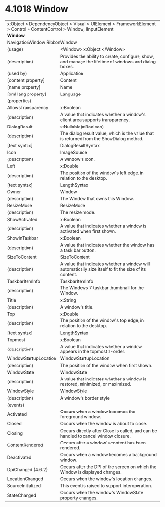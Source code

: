 <html dir="LTR" xmlns:mshelp="http://msdn.microsoft.com/mshelp" xmlns:ddue="http://ddue.schemas.microsoft.com/authoring/2003/5" xmlns:xlink="http://www.w3.org/1999/xlink" xmlns:tool="http://www.microsoft.com/tooltip">

<body>
 <input type="hidden" id="userDataCache" class="userDataStyle">
 <input type="hidden" id="hiddenScrollOffset">
 <img id="dropDownImage" style="display:none; height:0; width:0;" src="../local/drpdown.gif">
 <img id="dropDownHoverImage" style="display:none; height:0; width:0;" src="../local/drpdown_orange.gif">
 <img id="collapseImage" style="display:none; height:0; width:0;" src="../local/collapse.gif">
 <img id="expandImage" style="display:none; height:0; width:0;" src="../local/exp.gif">
 <img id="collapseAllImage" style="display:none; height:0; width:0;" src="../local/collall.gif">
 <img id="expandAllImage" style="display:none; height:0; width:0;" src="../local/expall.gif">
 <img id="copyImage" style="display:none; height:0; width:0;" src="../local/copycode.gif">
 <img id="copyHoverImage" style="display:none; height:0; width:0;" src="../local/copycodeHighlight.gif">
 <div id="header"><h1 class="heading">4.1018 Window</h1></div>

 <div id="mainSection">
 <div id="mainBody">
 <div id="allHistory" class="saveHistory" onsave="saveAll()" onload="loadAll()"></div>
 <p xmlns:wsd="http://wsdev.schemas.microsoft.com/authoring/2008/2" xmlns:msxsl="urn:schemas-microsoft-com:xslt" xmlns:script="urn:script" xmlns:build="urn:build">
 </p>
 <div id="sectionSection0" class="section" name="collapseableSection">
 <content xmlns="http://ddue.schemas.microsoft.com/authoring/2003/5" xmlns:wsd="http://wsdev.schemas.microsoft.com/authoring/2008/2" xmlns:msxsl="urn:schemas-microsoft-com:xslt" xmlns:script="urn:script" xmlns:build="urn:build">
 </content>
 </div>
 <div id="sectionSection1" class="section" name="collapseableSection">
 <content xmlns="http://ddue.schemas.microsoft.com/authoring/2003/5" xmlns:wsd="http://wsdev.schemas.microsoft.com/authoring/2008/2" xmlns:msxsl="urn:schemas-microsoft-com:xslt" xmlns:script="urn:script" xmlns:build="urn:build">
 <table class="ProtocolAuthoredTable" xmlns="">
 <tr><td colspan="2">
<mshelp:link keywords="c0d383e4-fcdb-4546-a06b-81c262fe2a5e" tabindex="0">x:Object</mshelp:link> &gt; <mshelp:link keywords="44a6e58f-41e0-4602-b1d2-75a9b44a5acb" tabindex="0">DependencyObject</mshelp:link> &gt; <mshelp:link keywords="82181055-95e9-48f6-8418-1382babf6875" tabindex="0">Visual</mshelp:link> &gt; <mshelp:link keywords="5056f552-62cc-4de5-b7eb-180ebad72633" tabindex="0">UIElement</mshelp:link> &gt; <mshelp:link keywords="f80d4df2-08f5-4cbb-9a5e-f99fab120062" tabindex="0">FrameworkElement</mshelp:link> &gt; <mshelp:link keywords="c7bf5d44-7bf3-43b8-b6ae-b6cbc0ac8a44" tabindex="0">Control</mshelp:link> &gt; <mshelp:link keywords="8d54d2b9-6723-4653-98a4-e23b9ed482bf" tabindex="0">ContentControl</mshelp:link> &gt; <mshelp:link keywords="8ad5d446-84bb-4920-beff-089be4ce7d13" tabindex="0">Window</mshelp:link>, <mshelp:link keywords="1ee43d58-7eb2-43cc-a23e-03101c2a1ef0" tabindex="0">IInputElement</mshelp:link> </td>
 </tr>
 <tr><td colspan="2">
 <b>Window</b> </td>
 </tr>
 <tr><td colspan="2">
<mshelp:link keywords="bd001669-1bde-48e4-8e52-7c7818e14d6a" tabindex="0">NavigationWindow</mshelp:link> <mshelp:link keywords="3ff0b9ac-8671-4f2b-bbcb-06f59736bc8b" tabindex="0">RibbonWindow</mshelp:link> </td>
 </tr>
 <tr><td><div class="indent0">(usage)</div></td>
 <td>&lt;Window&gt; <mshelp:link keywords="c0d383e4-fcdb-4546-a06b-81c262fe2a5e" tabindex="0">x:Object</mshelp:link> &lt;/Window&gt;</td>
 </tr>
 <tr><td><div class="indent0">(description)</div></td>
 <td>Provides the ability to create, configure, show, and manage the lifetime of windows and dialog boxes.</td>
 </tr>
 <tr><td><div class="indent0">(used by)</div></td>
 <td><mshelp:link keywords="57713495-54bd-4bf7-b052-a61c84901417" tabindex="0">Application</mshelp:link></td>
 </tr>
 <tr><td><div class="indent0">[content property]</div></td>
 <td><mshelp:link keywords="8d54d2b9-6723-4653-98a4-e23b9ed482bf" tabindex="0">Content</mshelp:link></td>
 </tr>
 <tr><td><div class="indent0">[name property]</div></td>
 <td><mshelp:link keywords="f80d4df2-08f5-4cbb-9a5e-f99fab120062" tabindex="0">Name</mshelp:link></td>
 </tr>
 <tr><td><div class="indent0">[xml lang property]</div></td>
 <td><mshelp:link keywords="f80d4df2-08f5-4cbb-9a5e-f99fab120062" tabindex="0">Language</mshelp:link></td>
 </tr>
 <tr><td><div class="indent0">(properties)</div></td>
 <td></td>
 </tr>
 <tr><td><div class="indent2">AllowsTransparency</div></td>
 <td><mshelp:link keywords="c4ef5482-3a69-411e-bd77-93ce44c968a9" tabindex="0">x:Boolean</mshelp:link></td>
 </tr>
 <tr><td><div class="indent4">(description)</div></td>
 <td>A value that indicates whether a window's client area supports transparency.</td>
 </tr>
 <tr><td><div class="indent2">DialogResult</div></td>
 <td><mshelp:link keywords="d703c73c-7207-46e7-a8b3-09d16978cead" tabindex="0">x:Nullable</mshelp:link>(<mshelp:link keywords="c4ef5482-3a69-411e-bd77-93ce44c968a9" tabindex="0">x:Boolean</mshelp:link>)</td>
 </tr>
 <tr><td><div class="indent4">(description)</div></td>
 <td>The dialog result value, which is the value that is returned from the ShowDialog method.</td>
 </tr>
 <tr><td><div class="indent4">[text syntax]</div></td>
 <td><mshelp:link keywords="838184b2-b04d-4054-80ea-97ec606822a1" tabindex="0">DialogResultSyntax</mshelp:link></td>
 </tr>
 <tr><td><div class="indent2">Icon</div></td>
 <td><mshelp:link keywords="e510030a-2477-4ea1-8b71-fc9ac7e244a5" tabindex="0">ImageSource</mshelp:link></td>
 </tr>
 <tr><td><div class="indent4">(description)</div></td>
 <td>A window's icon.</td>
 </tr>
 <tr><td><div class="indent2">Left</div></td>
 <td><mshelp:link keywords="19251929-7346-482e-8521-cd221205d449" tabindex="0">x:Double</mshelp:link></td>
 </tr>
 <tr><td><div class="indent4">(description)</div></td>
 <td>The position of the window's left edge, in relation to the desktop.</td>
 </tr>
 <tr><td><div class="indent4">[text syntax]</div></td>
 <td><mshelp:link keywords="d2cf0b44-f5c0-490d-bb5b-4aaf05b8ef21" tabindex="0">LengthSyntax</mshelp:link></td>
 </tr>
 <tr><td><div class="indent2">Owner</div></td>
 <td><mshelp:link keywords="8ad5d446-84bb-4920-beff-089be4ce7d13" tabindex="0">Window</mshelp:link></td>
 </tr>
 <tr><td><div class="indent4">(description)</div></td>
 <td>The Window that owns this Window.</td>
 </tr>
 <tr><td><div class="indent2">ResizeMode</div></td>
 <td><mshelp:link keywords="7b3672be-7049-40a7-ac76-d37b5b1a8acd" tabindex="0">ResizeMode</mshelp:link></td>
 </tr>
 <tr><td><div class="indent4">(description)</div></td>
 <td>The resize mode.</td>
 </tr>
 <tr><td><div class="indent2">ShowActivated</div></td>
 <td><mshelp:link keywords="c4ef5482-3a69-411e-bd77-93ce44c968a9" tabindex="0">x:Boolean</mshelp:link></td>
 </tr>
 <tr><td><div class="indent4">(description)</div></td>
 <td>A value that indicates whether a window is activated when first shown.</td>
 </tr>
 <tr><td><div class="indent2">ShowInTaskbar</div></td>
 <td><mshelp:link keywords="c4ef5482-3a69-411e-bd77-93ce44c968a9" tabindex="0">x:Boolean</mshelp:link></td>
 </tr>
 <tr><td><div class="indent4">(description)</div></td>
 <td>A value that indicates whether the window has a task bar button.</td>
 </tr>
 <tr><td><div class="indent2">SizeToContent</div></td>
 <td><mshelp:link keywords="4c20ff5c-2045-4e41-b8f3-b7bdf019fe06" tabindex="0">SizeToContent</mshelp:link></td>
 </tr>
 <tr><td><div class="indent4">(description)</div></td>
 <td>A value that indicates whether a window will automatically size itself to fit the size of its content.</td>
 </tr>
 <tr><td><div class="indent2">TaskbarItemInfo</div></td>
 <td><mshelp:link keywords="c3bd174a-56a1-40af-bbf5-d78c448dfa96" tabindex="0">TaskbarItemInfo</mshelp:link></td>
 </tr>
 <tr><td><div class="indent4">(description)</div></td>
 <td>The Windows 7 taskbar thumbnail for the Window.</td>
 </tr>
 <tr><td><div class="indent2">Title</div></td>
 <td><mshelp:link keywords="34869e25-9e8d-49b4-b204-87bf0cf447ae" tabindex="0">x:String</mshelp:link></td>
 </tr>
 <tr><td><div class="indent4">(description)</div></td>
 <td>A window's title.</td>
 </tr>
 <tr><td><div class="indent2">Top</div></td>
 <td><mshelp:link keywords="19251929-7346-482e-8521-cd221205d449" tabindex="0">x:Double</mshelp:link></td>
 </tr>
 <tr><td><div class="indent4">(description)</div></td>
 <td>The position of the window's top edge, in relation to the desktop.</td>
 </tr>
 <tr><td><div class="indent4">[text syntax]</div></td>
 <td><mshelp:link keywords="d2cf0b44-f5c0-490d-bb5b-4aaf05b8ef21" tabindex="0">LengthSyntax</mshelp:link></td>
 </tr>
 <tr><td><div class="indent2">Topmost</div></td>
 <td><mshelp:link keywords="c4ef5482-3a69-411e-bd77-93ce44c968a9" tabindex="0">x:Boolean</mshelp:link></td>
 </tr>
 <tr><td><div class="indent4">(description)</div></td>
 <td>A value that indicates whether a window appears in the topmost z-order.</td>
 </tr>
 <tr><td><div class="indent2">WindowStartupLocation</div></td>
 <td><mshelp:link keywords="a8f6ba49-46a8-4fff-9bc3-e672e686ab3f" tabindex="0">WindowStartupLocation</mshelp:link></td>
 </tr>
 <tr><td><div class="indent4">(description)</div></td>
 <td>The position of the window when first shown.</td>
 </tr>
 <tr><td><div class="indent2">WindowState</div></td>
 <td><mshelp:link keywords="fd835a8d-ba5d-4e14-8b30-ff30a7635b2b" tabindex="0">WindowState</mshelp:link></td>
 </tr>
 <tr><td><div class="indent4">(description)</div></td>
 <td>A value that indicates whether a window is restored, minimized, or maximized.</td>
 </tr>
 <tr><td><div class="indent2">WindowStyle</div></td>
 <td><mshelp:link keywords="095ea673-e106-4915-bc0c-3be98fe63f71" tabindex="0">WindowStyle</mshelp:link></td>
 </tr>
 <tr><td><div class="indent4">(description)</div></td>
 <td>A window's border style.</td>
 </tr>
 <tr><td><div class="indent0">(events)</div></td>
 <td></td>
 </tr>
 <tr><td><div class="indent2">Activated</div></td>
 <td>Occurs when a window becomes the foreground window.</td>
 </tr>
 <tr><td><div class="indent2">Closed</div></td>
 <td>Occurs when the window is about to close.</td>
 </tr>
 <tr><td><div class="indent2">Closing</div></td>
 <td>Occurs directly after Close is called, and can be handled to cancel window closure.</td>
 </tr>
 <tr><td><div class="indent2">ContentRendered</div></td>
 <td>Occurs after a window's content has been rendered.</td>
 </tr>
 <tr><td><div class="indent2">Deactivated</div></td>
 <td>Occurs when a window becomes a background window.</td>
 </tr>
 <tr><td><div class="indent2">DpiChanged (4.6.2)</div></td>
 <td>Occurs after the DPI of the screen on which the Window is displayed changes.</td>
 </tr>
 <tr><td><div class="indent2">LocationChanged</div></td>
 <td>Occurs when the window's location changes.</td>
 </tr>
 <tr><td><div class="indent2">SourceInitialized</div></td>
 <td>This event is raised to support interoperation.</td>
 </tr>
 <tr><td><div class="indent2">StateChanged</div></td>
 <td>Occurs when the window's WindowState property changes.</td>
 </tr>
</table>
 </content>
 </div>
 <!--[if gte IE 5]>
 <tool:tip element="languageFilterToolTip" avoidmouse="false"/>
 <![endif]-->
 </div>
 <a name="feedback"></a><span></span>
 </div>
</body></html>
